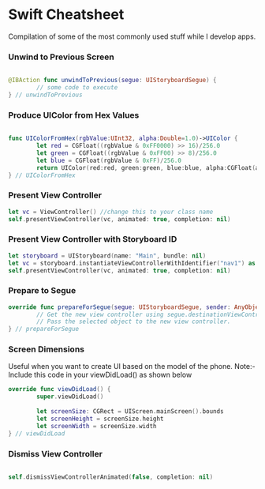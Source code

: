 # Swift Cheatsheet
Compilation of some of the most commonly used stuff while I develop apps.

### Unwind to Previous Screen
```Swift

@IBAction func unwindToPrevious(segue: UIStoryboardSegue) {
        // some code to execute
} // unwindToPrevious

```

### Produce UIColor from Hex Values

```Swift

func UIColorFromHex(rgbValue:UInt32, alpha:Double=1.0)->UIColor {
        let red = CGFloat((rgbValue & 0xFF0000) >> 16)/256.0
        let green = CGFloat((rgbValue & 0xFF00) >> 8)/256.0
        let blue = CGFloat(rgbValue & 0xFF)/256.0
        return UIColor(red:red, green:green, blue:blue, alpha:CGFloat(alpha))
} // UIColorFromHex
```

### Present View Controller

```Swift
let vc = ViewController() //change this to your class name
self.presentViewController(vc, animated: true, completion: nil)
```

### Present View Controller with Storyboard ID

```Swift 
let storyboard = UIStoryboard(name: "Main", bundle: nil)
let vc = storyboard.instantiateViewControllerWithIdentifier("nav1") as! CustomNavigationVC
self.presentViewController(vc, animated: true, completion: nil)
```

### Prepare to Segue

```Swift
override func prepareForSegue(segue: UIStoryboardSegue, sender: AnyObject?) {
        // Get the new view controller using segue.destinationViewController.
        // Pass the selected object to the new view controller.
} // prepareForSegue
```

### Screen Dimensions

Useful when you want to create UI based on the model of the phone.
Note:- Include this code in your viewDidLoad() as shown below

```Swift
override func viewDidLoad() {
        super.viewDidLoad()
        
        let screenSize: CGRect = UIScreen.mainScreen().bounds
        let screenHeight = screenSize.height
        let screenWidth = screenSize.width
} // viewDidLoad

```

### Dismiss View Controller

```Swift

self.dismissViewControllerAnimated(false, completion: nil)

```


